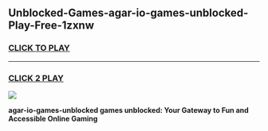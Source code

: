 
## Unblocked-Games-agar-io-games-unblocked-Play-Free-1zxnw
<h3>
<a href="https://premium76.site?title=agar-io-games-unblocked&ref=17A">CLICK TO PLAY</a></h3>
<hr>

<h3>
<a href="https://premium76.site?title=agar-io-games-unblocked&ref=17A">CLICK 2 PLAY</a>
  
</h3>

<a href="https://premium76.site?title=agar-io-games-unblocked&ref=17A"><img src="https://clearcache.store/games.png"></a>


**agar-io-games-unblocked games unblocked: Your Gateway to Fun and Accessible Online Gaming**
